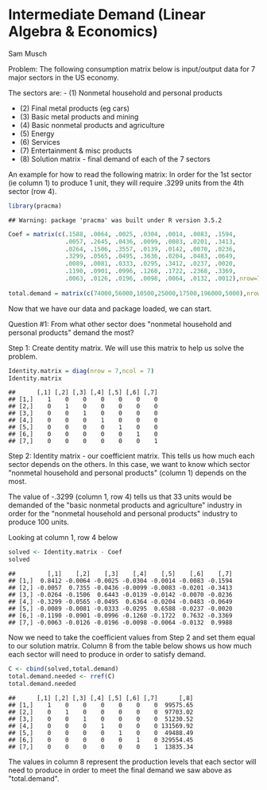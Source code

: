 Intermediate Demand (Linear Algebra & Economics)
================
Sam Musch

Problem:
The following consumption matrix below is input/output data for 7 major sectors in the US economy.

The sectors are: - (1) Nonmetal household and personal products
- (2) Final metal products (eg cars)
- (3) Basic metal products and mining
- (4) Basic nonmetal products and agriculture
- (5) Energy
- (6) Services
- (7) Entertainment & misc products
- (8) Solution matrix - final demand of each of the 7 sectors

An example for how to read the following matrix: In order for the 1st sector (ie column 1) to produce 1 unit, they will require .3299 units from the 4th sector (row 4).

``` r
library(pracma)
```

    ## Warning: package 'pracma' was built under R version 3.5.2

``` r
Coef = matrix(c(.1588, .0064, .0025, .0304, .0014, .0083, .1594,
                .0057, .2645, .0436, .0099, .0083, .0201, .3413,
                .0264, .1506, .3557, .0139, .0142, .0070, .0236,
                .3299, .0565, .0495, .3636, .0204, .0483, .0649,
                .0089, .0081, .0333, .0295, .3412, .0237, .0020,
                .1190, .0901, .0996, .1260, .1722, .2368, .3369,
                .0063, .0126, .0196, .0098, .0064, .0132, .0012),nrow=7,ncol=7,byrow=TRUE)  
  
total.demand = matrix(c(74000,56000,10500,25000,17500,196000,5000),nrow=7,ncol=1,byrow = TRUE)
```

Now that we have our data and package loaded, we can start.

Question \#1: From what other sector does "nonmetal household and personal products" demand the most?

Step 1: Create dentity matrix. We will use this matrix to help us solve the problem.

``` r
Identity.matrix = diag(nrow = 7,ncol = 7)
Identity.matrix
```

    ##      [,1] [,2] [,3] [,4] [,5] [,6] [,7]
    ## [1,]    1    0    0    0    0    0    0
    ## [2,]    0    1    0    0    0    0    0
    ## [3,]    0    0    1    0    0    0    0
    ## [4,]    0    0    0    1    0    0    0
    ## [5,]    0    0    0    0    1    0    0
    ## [6,]    0    0    0    0    0    1    0
    ## [7,]    0    0    0    0    0    0    1

Step 2: Identity matrix - our coefficient matrix. This tells us how much each sector depends on the others. In this case, we want to know which sector "nonmetal household and personal products" (column 1) depends on the most.

The value of -.3299 (column 1, row 4) tells us that 33 units would be demanded of the "basic nonmetal products and agriculture" industry in order for the "nonmetal household and personal products" industry to produce 100 units.

Looking at column 1, row 4 below

``` r
solved <- Identity.matrix - Coef
solved
```

    ##         [,1]    [,2]    [,3]    [,4]    [,5]    [,6]    [,7]
    ## [1,]  0.8412 -0.0064 -0.0025 -0.0304 -0.0014 -0.0083 -0.1594
    ## [2,] -0.0057  0.7355 -0.0436 -0.0099 -0.0083 -0.0201 -0.3413
    ## [3,] -0.0264 -0.1506  0.6443 -0.0139 -0.0142 -0.0070 -0.0236
    ## [4,] -0.3299 -0.0565 -0.0495  0.6364 -0.0204 -0.0483 -0.0649
    ## [5,] -0.0089 -0.0081 -0.0333 -0.0295  0.6588 -0.0237 -0.0020
    ## [6,] -0.1190 -0.0901 -0.0996 -0.1260 -0.1722  0.7632 -0.3369
    ## [7,] -0.0063 -0.0126 -0.0196 -0.0098 -0.0064 -0.0132  0.9988

Now we need to take the coefficient values from Step 2 and set them equal to our solution matrix. Column 8 from the table below shows us how much each sector will need to produce in order to satisfy demand.

``` r
C <- cbind(solved,total.demand)
total.demand.needed <- rref(C)
total.demand.needed
```

    ##      [,1] [,2] [,3] [,4] [,5] [,6] [,7]      [,8]
    ## [1,]    1    0    0    0    0    0    0  99575.65
    ## [2,]    0    1    0    0    0    0    0  97703.02
    ## [3,]    0    0    1    0    0    0    0  51230.52
    ## [4,]    0    0    0    1    0    0    0 131569.92
    ## [5,]    0    0    0    0    1    0    0  49488.49
    ## [6,]    0    0    0    0    0    1    0 329554.45
    ## [7,]    0    0    0    0    0    0    1  13835.34

The values in column 8 represent the production levels that each sector will need to produce in order to meet the final demand we saw above as "total.demand".

